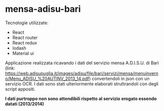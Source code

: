 # mensa-adisu-bari

Tecnologie utilizzate:
- React
- React router
- React redux
- lodash
- Material ui

Applicazione realizzata ricavando i dati del servizio mensa A.D.I.S.U. di Bari (link: https://web.adisupuglia.it/images/adisu/file/bari/servizi/mensa/menuinverno/Menu_ADISU_%20AUTINV_2013_14.pdf) convertendoli in json con un servizio OCR. I dati sono stati ulteriormente elaborati struttrandoli con degli script appositi.

**I dati purtroppo non sono attendibili rispetto al servizio erogato essendo datati (2013/2014)**

